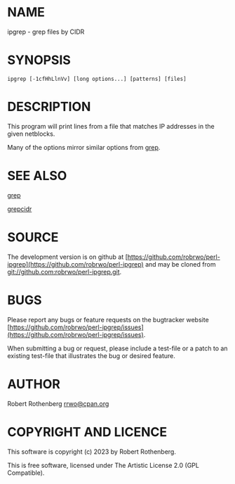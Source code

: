 # NAME

ipgrep - grep files by CIDR

# SYNOPSIS

    ipgrep [-1cfHhLlnVv] [long options...] [patterns] [files]

# DESCRIPTION

This program will print lines from a file that matches IP addresses in the given netblocks.

Many of the options mirror similar options from [grep](https://metacpan.org/pod/grep).

# SEE ALSO

[grep](https://metacpan.org/pod/grep)

[grepcidr](https://www.pc-tools.net/unix/grepcidr/)

# SOURCE

The development version is on github at [https://github.com/robrwo/perl-ipgrep](https://github.com/robrwo/perl-ipgrep) and may be cloned from
[git://github.com:robrwo/perl-ipgrep.git](git://github.com:robrwo/perl-ipgrep.git).

# BUGS

Please report any bugs or feature requests on the bugtracker website
[https://github.com/robrwo/perl-ipgrep/issues](https://github.com/robrwo/perl-ipgrep/issues).

When submitting a bug or request, please include a test-file or a
patch to an existing test-file that illustrates the bug or desired
feature.

# AUTHOR

Robert Rothenberg <rrwo@cpan.org>

# COPYRIGHT AND LICENCE

This software is copyright (c) 2023 by Robert Rothenberg.

This is free software, licensed under The Artistic License 2.0 (GPL Compatible).
